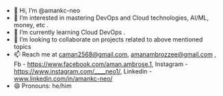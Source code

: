 - 👋 Hi, I’m @amankc-neo
- 👀 I’m interested in mastering DevOps and Cloud technologies, AI/ML, money, etc .
- 🌱 I’m currently learning Cloud DevOps .
- 💞️ I’m looking to collaborate on projects related to above mentioned topics
- 📫 Reach me at caman2568@gmail.com, amanambrozzee@gmail.com , Fb - https://www.facebook.com/aman.ambrose.1, Instagram - https://www.instagram.com/____neo1/, Linkedin - www.linkedin.com/in/amankc-neo/
- 😄 Pronouns: he/him
